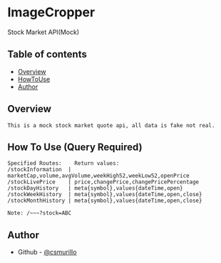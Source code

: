 # ImageCropper

Stock Market API(Mock)

## Table of contents

- [Overview](#overview)
- [HowToUse](#howtouse)
- [Author](#author)

## Overview
    This is a mock stock market quote api, all data is fake not real.

## How To Use (Query Required)
    Specified Routes:    Return values:
    /stockInformation  | marketCap,volume,avgVolume,weekHigh52,weekLow52,openPrice
    /stockLivePrice    | price,changePrice,changePricePercentage
    /stockDayHistory   | meta{symbol},values{dateTime,open}
    /stockWeekHistory  | meta{symbol},values{dateTime,open,close}
    /stockMonthHistory | meta{symbol},values{dateTime,open,close}

    Note: /~~~?stock=ABC

## Author

- Github - [@csmurillo](https://github.com/csmurillo)

